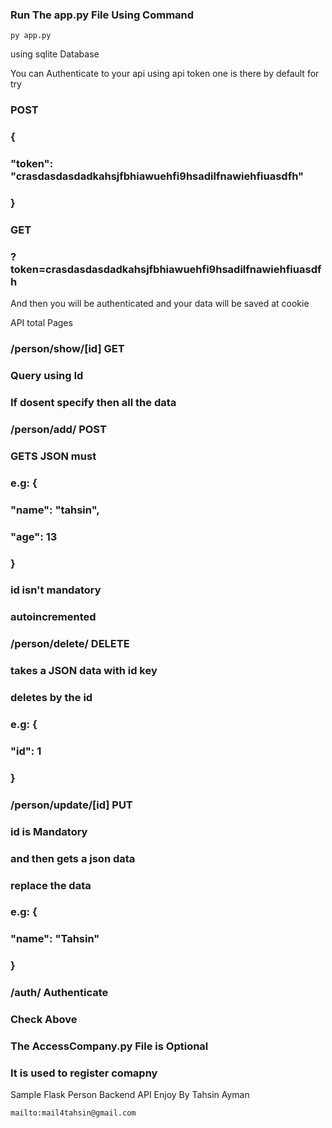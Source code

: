 ### Run The app.py File Using Command
    py app.py


using sqlite Database

You can Authenticate to your api using api token
one is there by default
for try
###     POST
###           {
###                 "token": "crasdasdasdadkahsjfbhiawuehfi9hsadilfnawiehfiuasdfh"
###            }
###      GET
###           ?token=crasdasdasdadkahsjfbhiawuehfi9hsadilfnawiehfiuasdfh

And then you will be authenticated and your data will be saved at cookie

API total Pages
###    /person/show/[id] GET
###        Query using Id
###        If dosent specify then all the data
###    /person/add/ POST
###        GETS JSON must
###        e.g: {
###            "name": "tahsin",
###            "age": 13
###        }
###        id isn't mandatory
###        autoincremented
###    /person/delete/ DELETE
###        takes a JSON data with id key
###        deletes by the id
###        e.g: {
###            "id": 1
###        }
###    /person/update/[id] PUT
###        id is Mandatory
###        and then gets a json data
###        replace the data
###        e.g: {
###            "name": "Tahsin"
###        }
###    /auth/ Authenticate
###        Check Above
###    The AccessCompany.py File is Optional
###    It is used to register comapny

Sample Flask Person Backend API
Enjoy
    By Tahsin Ayman

    mailto:mail4tahsin@gmail.com
    

